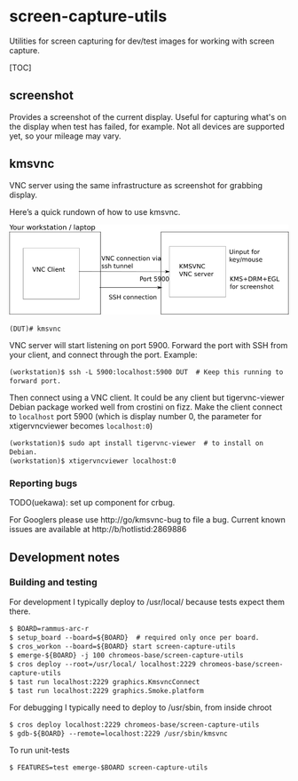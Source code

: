 # screen-capture-utils

Utilities for screen capturing for dev/test images for working with screen
capture.

[TOC]

## screenshot

Provides a screenshot of the current display. Useful for capturing what's on the
display when test has failed, for example. Not all devices are supported yet, so
your mileage may vary.

## kmsvnc

VNC server using the same infrastructure as screenshot for grabbing display.

Here’s a quick rundown of how to use kmsvnc.

![kmsvnc usage diagram](kmsvnc-usage.png)

```shell
(DUT)# kmsvnc
```

VNC server will start listening on port 5900. Forward the port with SSH from
your client, and connect through the port. Example:

```shell
(workstation)$ ssh -L 5900:localhost:5900 DUT  # Keep this running to forward port.
```

Then connect using a VNC client. It could be any client but tigervnc-viewer
Debian package worked well from crostini on fizz. Make the client connect to
`localhost` port 5900 (which is display number 0, the parameter for
xtigervncviewer becomes `localhost:0`)

```shell
(workstation)$ sudo apt install tigervnc-viewer  # to install on Debian.
(workstation)$ xtigervncviewer localhost:0
```

### Reporting bugs

TODO(uekawa): set up component for crbug.

For Googlers please use http://go/kmsvnc-bug to file a bug. Current known issues
are available at http://b/hotlistid:2869886

## Development notes

### Building and testing

For development I typically deploy to /usr/local/ because tests expect them
there.

```
$ BOARD=rammus-arc-r
$ setup_board --board=${BOARD}  # required only once per board.
$ cros_workon --board=${BOARD} start screen-capture-utils
$ emerge-${BOARD} -j 100 chromeos-base/screen-capture-utils
$ cros deploy --root=/usr/local/ localhost:2229 chromeos-base/screen-capture-utils
$ tast run localhost:2229 graphics.KmsvncConnect
$ tast run localhost:2229 graphics.Smoke.platform
```

For debugging I typically need to deploy to /usr/sbin, from inside chroot

```
$ cros deploy localhost:2229 chromeos-base/screen-capture-utils
$ gdb-${BOARD} --remote=localhost:2229 /usr/sbin/kmsvnc
```

To run unit-tests

```
$ FEATURES=test emerge-$BOARD screen-capture-utils
```
